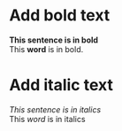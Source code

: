 # Add bold text
**This sentence is in bold**</br>
This **word** is in bold.
# Add italic text
*This sentence is in italics*</br>
This *word* is in italics
